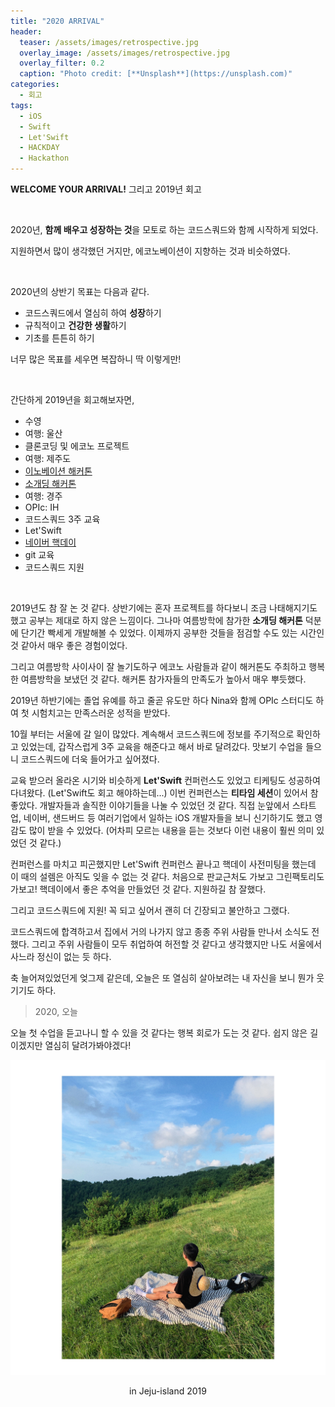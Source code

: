```yaml
---
title: "2020 ARRIVAL"
header:
  teaser: /assets/images/retrospective.jpg
  overlay_image: /assets/images/retrospective.jpg
  overlay_filter: 0.2
  caption: "Photo credit: [**Unsplash**](https://unsplash.com)"
categories:
  - 회고
tags:
  - iOS
  - Swift
  - Let'Swift
  - HACKDAY
  - Hackathon
---
```


**WELCOME YOUR ARRIVAL!** 그리고 2019년 회고

<br>

2020년, **함께 배우고 성장하는 것**을 모토로 하는 코드스쿼드와 함께 시작하게 되었다.

지원하면서 많이 생각했던 거지만, 에코노베이션이 지향하는 것과 비슷하였다.

<br>

2020년의 상반기 목표는 다음과 같다.

- 코드스쿼드에서 열심히 하여 **성장**하기
- 규칙적이고 **건강한 생활**하기
- 기초를 튼튼히 하기

너무 많은 목표를 세우면 복잡하니 딱 이렇게만!

<br>

간단하게 2019년을 회고해보자면,

- 수영
- 여행: 울산
- 클론코딩 및 에코노 프로젝트
- 여행: 제주도
- [이노베이션 해커톤](https://github.com/econovationhackathon/hackathon)
- [소개딩 해커톤](https://corykim0829.github.io/%ED%9A%8C%EA%B3%A0/Retrospective-Sep-4th-2019/)
- 여행: 경주
- OPIc: IH
- 코드스쿼드 3주 교육
- Let'Swift
- [네이버 핵데이](https://corykim0829.github.io/%ED%9A%8C%EA%B3%A0/Retrospective-Nov-23rd-2019/)
- git 교육
- 코드스쿼드 지원

<br>

2019년도 참 잘 논 것 같다. 상반기에는 혼자 프로젝트를 하다보니 조금 나태해지기도 했고 공부는 제대로 하지 않은 느낌이다. 그나마 여름방학에 참가한 **소개딩 해커톤** 덕분에 단기간 빡세게 개발해볼 수 있었다. 이제까지 공부한 것들을 점검할 수도 있는 시간인 것 같아서 매우 좋은 경험이었다.

그리고 여름방학 사이사이 잘 놀기도하구 에코노 사람들과 같이 해커톤도 주최하고 행복한 여름방학을 보냈던 것 같다. 해커톤 참가자들의 만족도가 높아서 매우 뿌듯했다.

2019년 하반기에는 졸업 유예를 하고 줄곧 유도만 하다 Nina와 함께 OPIc 스터디도 하여 첫 시험치고는 만족스러운 성적을 받았다.

10월 부터는 서울에 갈 일이 많았다. 계속해서 코드스쿼드에 정보를 주기적으로 확인하고 있었는데, 갑작스럽게 3주 교육을 해준다고 해서 바로 달려갔다. 맛보기 수업을 들으니 코드스쿼드에 더욱 들어가고 싶어졌다.

교육 받으러 올라온 시기와 비슷하게 **Let'Swift** 컨퍼런스도 있었고 티케팅도 성공하여 다녀왔다. (Let'Swift도 회고 해야하는데...) 이번 컨퍼런스는 **티타임 세션**이 있어서 참 좋았다. 개발자들과 솔직한 이야기들을 나눌 수 있었던 것 같다. 직접 눈앞에서 스타트업, 네이버, 샌드버드 등 여러기업에서 일하는 iOS 개발자들을 보니 신기하기도 했고 영감도 많이 받을 수 있었다. (어차피 모르는 내용을 듣는 것보다 이런 내용이 훨씬 의미 있었던 것 같다.)

컨퍼런스를 마치고 피곤했지만 Let'Swift 컨퍼런스 끝나고 핵데이 사전미팅을 했는데 이 때의 설렘은 아직도 잊을 수 없는 것 같다. 처음으로 판교근처도 가보고 그린팩토리도 가보고! 핵데이에서 좋은 추억을 만들었던 것 같다. 지원하길 참 잘했다.

그리고 코드스쿼드에 지원! 꼭 되고 싶어서 괜히 더 긴장되고 불안하고 그랬다.

코드스쿼드에 합격하고서 집에서 거의 나가지 않고 종종 주위 사람들 만나서 소식도 전했다. 그리고 주위 사람들이 모두 취업하여 허전할 것 같다고 생각했지만 나도 서울에서 사느라 정신이 없는 듯 하다.

축 늘어져있었던게 엊그제 같은데, 오늘은 또 열심히 살아보려는 내 자신을 보니 뭔가 웃기기도 하다.



> 2020, 오늘

오늘 첫 수업을 듣고나니 할 수 있을 것 같다는 행복 회로가 도는 것 같다. 쉽지 않은 길이겠지만 열심히 달려가봐야겠다!

<p align="center">
  <img src="/assets/images/arrival-2020.jpeg" width="650px">
</p>

<p align="center">
  in Jeju-island 2019
</p>

